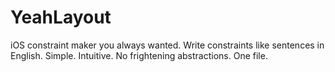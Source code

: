 # YeahLayout
iOS constraint maker you always wanted. Write constraints like sentences in English. Simple. Intuitive. No frightening abstractions. One file.

